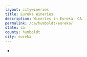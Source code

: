 ```yaml
---
layout: citywineries
title: Eureka Wineries
description: Wineries in Eureka, CA
permalink: /ca/humboldt/eureka/
state: ca
county: humboldt
city: eureka
---
```

-
